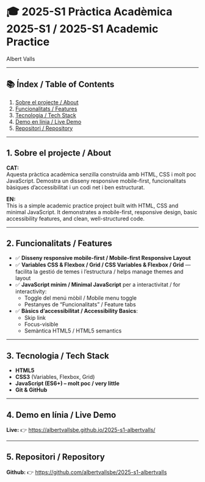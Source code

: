# 🎓 2025-S1 Pràctica Acadèmica 2025-S1 / 2025-S1 Academic Practice

Albert Valls

---

## 📚 Índex / Table of Contents

1. [Sobre el projecte / About](#1-sobre-el-projecte--about)
2. [Funcionalitats / Features](#2-funcionalitats--features)
3. [Tecnologia / Tech Stack](#3-tecnologia--tech-stack)
4. [Demo en línia / Live Demo](#4-demo-en-línia--live-demo)
5. [Repositori / Repository](#5-repositori--repository)

---

## 1. Sobre el projecte / About

**CAT:**  
Aquesta pràctica acadèmica senzilla construïda amb HTML, CSS i molt poc JavaScript. Demostra un disseny responsive mobile-first, funcionalitats bàsiques d’accessibilitat i un codi net i ben estructurat.

**EN:**  
This is a simple academic practice project built with HTML, CSS and minimal JavaScript. It demonstrates a mobile-first, responsive design, basic accessibility features, and clean, well-structured code.

---

## 2. Funcionalitats / Features

- ✅ **Disseny responsive mobile-first / Mobile-first Responsive Layout**
- ✅ **Variables CSS & Flexbox / Grid / CSS Variables & Flexbox / Grid** — facilita la gestió de temes i l’estructura / helps manage themes and layout
- ✅ **JavaScript mínim / Minimal JavaScript** per a interactivitat / for interactivity:
  - Toggle del menú mòbil / Mobile menu toggle
  - Pestanyes de “Funcionalitats” / Feature tabs
- ✅ **Bàsics d’accessibilitat / Accessibility Basics**:
  - Skip link
  - Focus-visible
  - Semàntica HTML5 / HTML5 semantics

---

## 3. Tecnologia / Tech Stack

- **HTML5**
- **CSS3** (Variables, Flexbox, Grid)
- **JavaScript (ES6+) – molt poc / very little**
- **Git & GitHub**

---

## 4. Demo en línia / Live Demo

**Live:** 👉 https://albertvallsbe.github.io/2025-s1-albertvalls/

---

## 5. Repositori / Repository

**Github:** 👉 https://github.com/albertvallsbe/2025-s1-albertvalls
